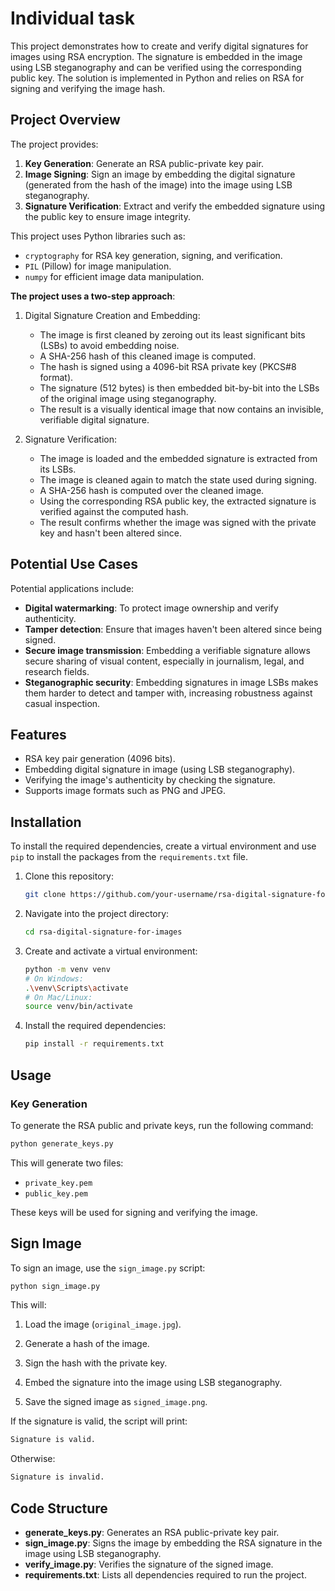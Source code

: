 # Individual task
This project demonstrates how to create and verify digital signatures for images using RSA encryption. The signature is embedded in the image using LSB steganography and can be verified using the corresponding public key. The solution is implemented in Python and relies on RSA for signing and verifying the image hash.

## Project Overview

The project provides:
1. **Key Generation**: Generate an RSA public-private key pair.
2. **Image Signing**: Sign an image by embedding the digital signature (generated from the hash of the image) into the image using LSB steganography.
3. **Signature Verification**: Extract and verify the embedded signature using the public key to ensure image integrity.

This project uses Python libraries such as:
- `cryptography` for RSA key generation, signing, and verification.
- `PIL` (Pillow) for image manipulation.
- `numpy` for efficient image data manipulation.
  
**The project uses a two-step approach**:
1. Digital Signature Creation and Embedding:
    - The image is first cleaned by zeroing out its least significant bits (LSBs) to avoid embedding noise.
    - A SHA-256 hash of this cleaned image is computed.
    - The hash is signed using a 4096-bit RSA private key (PKCS#8 format).
    - The signature (512 bytes) is then embedded bit-by-bit into the LSBs of the original image using steganography.
    - The result is a visually identical image that now contains an invisible, verifiable digital signature.

2. Signature Verification:
    - The image is loaded and the embedded signature is extracted from its LSBs.
    - The image is cleaned again to match the state used during signing.
    - A SHA-256 hash is computed over the cleaned image.
    - Using the corresponding RSA public key, the extracted signature is verified against the computed hash.
    - The result confirms whether the image was signed with the private key and hasn't been altered since.

## Potential Use Cases
Potential applications include:

- **Digital watermarking**: To protect image ownership and verify authenticity.
- **Tamper detection**: Ensure that images haven't been altered since being signed.
- **Secure image transmission**: Embedding a verifiable signature allows secure sharing of visual content, especially in journalism, legal, and research fields.
- **Steganographic security**: Embedding signatures in image LSBs makes them harder to detect and tamper with, increasing robustness against casual inspection.



## Features

- RSA key pair generation (4096 bits).
- Embedding digital signature in image (using LSB steganography).
- Verifying the image's authenticity by checking the signature.
- Supports image formats such as PNG and JPEG.

## Installation

To install the required dependencies, create a virtual environment and use `pip` to install the packages from the `requirements.txt` file.

1. Clone this repository:
    ```bash
    git clone https://github.com/your-username/rsa-digital-signature-for-images.git
    ```

2. Navigate into the project directory:
    ```bash
    cd rsa-digital-signature-for-images
    ```

3. Create and activate a virtual environment:
    ```bash
    python -m venv venv
    # On Windows:
    .\venv\Scripts\activate
    # On Mac/Linux:
    source venv/bin/activate
    ```

4. Install the required dependencies:
    ```bash
    pip install -r requirements.txt
    ```

## Usage

### Key Generation

To generate the RSA public and private keys, run the following command:

```bash
python generate_keys.py
```

This will generate two files:
- `private_key.pem`
- `public_key.pem`

These keys will be used for signing and verifying the image.

## Sign Image

To sign an image, use the `sign_image.py` script:

```bash
python sign_image.py
```
This will:

1. Load the image (`original_image.jpg`).

2. Generate a hash of the image.

3. Sign the hash with the private key.

4. Embed the signature into the image using LSB steganography.

5. Save the signed image as `signed_image.png`.

If the signature is valid, the script will print:

```bash
Signature is valid.
```

Otherwise:
```bash
Signature is invalid.
```

## Code Structure
- **generate_keys.py**: Generates an RSA public-private key pair.
- **sign_image.py**: Signs the image by embedding the RSA signature in the image using LSB steganography.
- **verify_image.py**: Verifies the signature of the signed image.
- **requirements.txt**: Lists all dependencies required to run the project.


